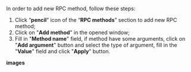 In order to add new RPC method, follow these steps:

1. Click “**pencil**” icon of the “**RPC methods**” section to add new RPC method;
2. Click on "**Add method**" in the opened window;
3. Fill in "**Method name**" field, if method have some arguments, click on "**Add argument**" button and select the type of argument, fill in the "**Value**" field and click "**Apply**" button.

**images**
